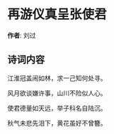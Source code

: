 # 再游仪真呈张使君

**作者**: 刘过

## 诗词内容

江淮冠盖闹如林，求一己知何处寻。

风月欲谈嫌许事，山川不险似人心。

使君德量如天远，举子科名自陆沉。

秋气未悲先泪下，黄花虽好不曾簪。

